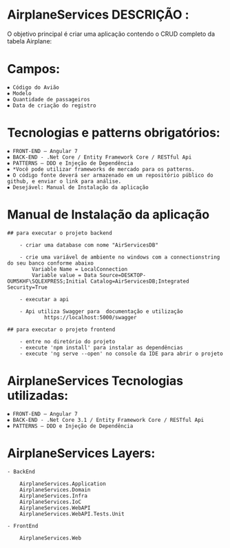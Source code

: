 ﻿# AirplaneServices DESCRIÇÃO :

 O objetivo principal é criar uma aplicação contendo o CRUD completo da tabela Airplane:

# Campos:
    ⦁ Código do Avião
    ⦁ Modelo
    ⦁ Quantidade de passageiros
    ⦁ Data de criação do registro

# Tecnologias e patterns obrigatórios:
    ⦁ FRONT-END – Angular 7
    ⦁ BACK-END - .Net Core / Entity Framework Core / RESTful Api
    ⦁ PATTERNS – DDD e Injeção de Dependência
    ⦁ *Você pode utilizar frameworks de mercado para os patterns.
    ⦁ O código fonte deverá ser armazenado em um repositório público do github, e enviar o link para análise.
    ⦁ Desejável: Manual de Instalação da aplicação

# Manual de Instalação da aplicação

    ## para executar o projeto backend

        - criar uma database com nome "AirServicesDB"

        - crie uma variável de ambiente no windows com a connectionstring do seu banco conforme abaixo
            Variable Name = LocalConnection
            Variable value = Data Source=DESKTOP-OUM5KHF\SQLEXPRESS;Initial Catalog=AirServicesDB;Integrated Security=True

        - executar a api 

        - Api utiliza Swagger para  documentação e utilização 
                https://localhost:5000/swagger

    ## para executar o projeto frontend

        - entre no diretório do projeto
        - execute 'npm install' para instalar as dependências
        - execute 'ng serve --open' no console da IDE para abrir o projeto
 
 
# AirplaneServices Tecnologias utilizadas:

    ⦁ FRONT-END – Angular 7
    ⦁ BACK-END - .Net Core 3.1 / Entity Framework Core / RESTful Api
    ⦁ PATTERNS – DDD e Injeção de Dependência

# AirplaneServices Layers:

    - BackEnd

        AirplaneServices.Application
        AirplaneServices.Domain
        AirplaneServices.Infra
        AirplaneServices.IoC
        AirplaneServices.WebAPI
        AirplaneServices.WebAPI.Tests.Unit
        
    - FrontEnd

        AirplaneServices.Web
